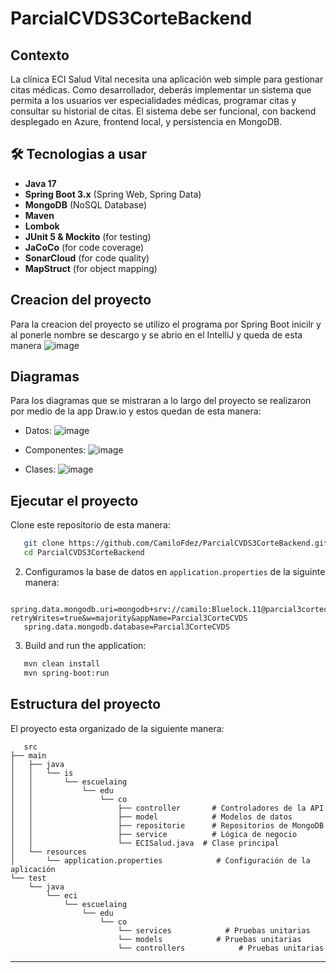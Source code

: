 # ParcialCVDS3CorteBackend

## Contexto
La clínica ECI Salud Vital necesita una aplicación web simple para gestionar citas médicas. Como desarrollador, deberás implementar un sistema que permita a los usuarios ver especialidades médicas, programar citas y consultar su historial de citas. El sistema debe  ser funcional, con backend desplegado en Azure, frontend local, y persistencia en MongoDB.

## 🛠️ Tecnologias a usar
- **Java 17**
- **Spring Boot 3.x** (Spring Web, Spring Data)
- **MongoDB** (NoSQL Database)
- **Maven**
- **Lombok**
- **JUnit 5 & Mockito** (for testing)
- **JaCoCo** (for code coverage)
- **SonarCloud** (for code quality)
- **MapStruct** (for object mapping)

## Creacion del proyecto
Para la creacion del proyecto se utilizo el programa por Spring Boot inicilr y al ponerle nombre se descargo y se abrio en el IntelliJ y queda de esta manera
![image]()

## Diagramas 
Para los diagramas que se mistraran a lo largo del proyecto se realizaron por medio de la app Draw.io y estos quedan de esta manera:

- Datos:
![image]()

- Componentes:
![image]()

- Clases:
![image]()

## Ejecutar el proyecto 
Clone este repositorio de esta manera:
```bash
   git clone https://github.com/CamiloFdez/ParcialCVDS3CorteBackend.git
   cd ParcialCVDS3CorteBackend
```

2. Configuramos la base de datos en `application.properties` de la siguinte manera:
```properties
   spring.data.mongodb.uri=mongodb+srv://camilo:Bluelock.11@parcial3cortecvds.hbtxu6l.mongodb.net/?retryWrites=true&w=majority&appName=Parcial3CorteCVDS
   spring.data.mongodb.database=Parcial3CorteCVDS
```

3. Build and run the application:
```bash
   mvn clean install
   mvn spring-boot:run
```

## **Estructura del proyecto**

El proyecto esta organizado de la siguiente manera:

```text
   src
├── main
│   ├── java
│   │   └── is
│   │       └── escuelaing
│   │           └── edu
│   │               └── co
│   │                   ├── controller       # Controladores de la API
│   │                   ├── model            # Modelos de datos
│   │                   ├── repositorie      # Repositorios de MongoDB
│   │                   ├── service          # Lógica de negocio
│   │                   └── ECISalud.java  # Clase principal
│   └── resources
│       └── application.properties            # Configuración de la aplicación
└── test
    └── java
        └── eci
            └── escuelaing
                └── edu
                    └── co
                        └── services            # Pruebas unitarias
                        └── models            # Pruebas unitarias
                        └── controllers            # Pruebas unitarias

```
---